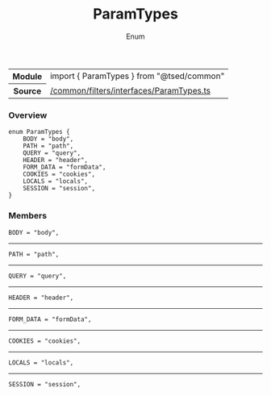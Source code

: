 
<header class="symbol-info-header"><h1 id="paramtypes">ParamTypes</h1><label class="symbol-info-type-label enum">Enum</label></header>
<!-- summary -->
<section class="symbol-info"><table class="is-full-width"><tbody><tr><th>Module</th><td><div class="lang-typescript"><span class="token keyword">import</span> { ParamTypes }&nbsp;<span class="token keyword">from</span>&nbsp;<span class="token string">"@tsed/common"</span></div></td></tr><tr><th>Source</th><td><a href="https://github.com/Romakita/ts-express-decorators/blob/v4.25.0/src//common/filters/interfaces/ParamTypes.ts#L0-L0">/common/filters/interfaces/ParamTypes.ts</a></td></tr></tbody></table></section>
<!-- overview -->


### Overview


<pre><code class="typescript-lang ">enum ParamTypes <span class="token punctuation">{</span>
    BODY = "body"<span class="token punctuation">,</span>
    PATH = "path"<span class="token punctuation">,</span>
    QUERY = "query"<span class="token punctuation">,</span>
    HEADER = "header"<span class="token punctuation">,</span>
    FORM_DATA = "formData"<span class="token punctuation">,</span>
    COOKIES = "cookies"<span class="token punctuation">,</span>
    LOCALS = "locals"<span class="token punctuation">,</span>
    SESSION = "session"<span class="token punctuation">,</span>
<span class="token punctuation">}</span></code></pre>


<!-- Parameters -->

<!-- Description -->

<!-- Members -->







### Members



<div class="method-overview">
<pre><code class="typescript-lang ">BODY = "body"<span class="token punctuation">,</span></code></pre>
</div>




<hr/>



<div class="method-overview">
<pre><code class="typescript-lang ">PATH = "path"<span class="token punctuation">,</span></code></pre>
</div>




<hr/>



<div class="method-overview">
<pre><code class="typescript-lang ">QUERY = "query"<span class="token punctuation">,</span></code></pre>
</div>




<hr/>



<div class="method-overview">
<pre><code class="typescript-lang ">HEADER = "header"<span class="token punctuation">,</span></code></pre>
</div>




<hr/>



<div class="method-overview">
<pre><code class="typescript-lang ">FORM_DATA = "formData"<span class="token punctuation">,</span></code></pre>
</div>




<hr/>



<div class="method-overview">
<pre><code class="typescript-lang ">COOKIES = "cookies"<span class="token punctuation">,</span></code></pre>
</div>




<hr/>



<div class="method-overview">
<pre><code class="typescript-lang ">LOCALS = "locals"<span class="token punctuation">,</span></code></pre>
</div>




<hr/>



<div class="method-overview">
<pre><code class="typescript-lang ">SESSION = "session"<span class="token punctuation">,</span></code></pre>
</div>








